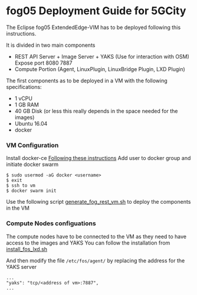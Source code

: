 # fog05 Deployment Guide for 5GCity

The Eclipse fog05 ExtendedEdge-VIM has to be deployed following this instructions.

It is divided in two main components

- REST API Server + Image Server + YAKS  (Use for interaction with OSM) Expose port 8080 7887
- Compute Portion (Agent, LinuxPlugin, LinuxBridge Plugin, LXD Plugin)


The first components as to be deployed in a VM with the following specifications:

- 1 vCPU
- 1 GB RAM
- 40 GB Disk (or less this really depends in the space needed for the images)
- Ubuntu 16.04
- docker


### VM Configuration

Install docker-ce [Following these instructions](https://docs.docker.com/install/linux/docker-ce/ubuntu/)
Add user to docker group and initiate docker swarm

```
$ sudo usermod -aG docker <username>
$ exit
$ ssh to vm
$ docker swarm init

```


Use the following script [generate_fog_rest_vm.sh](./src/utils/generate_fog_rest_vm.sh) to deploy the components in the VM



### Compute Nodes configuations

The compute nodes have to be connected to the VM as they need to have access to the images and YAKS
You can follow the installation from [install_fos_lxd.sh](./install_fos_lxd.sh)

And then modify the file `/etc/fos/agent/` by replacing the address for the YAKS server

```
...
"yaks": "tcp/<address of vm>:7887",
...
```

